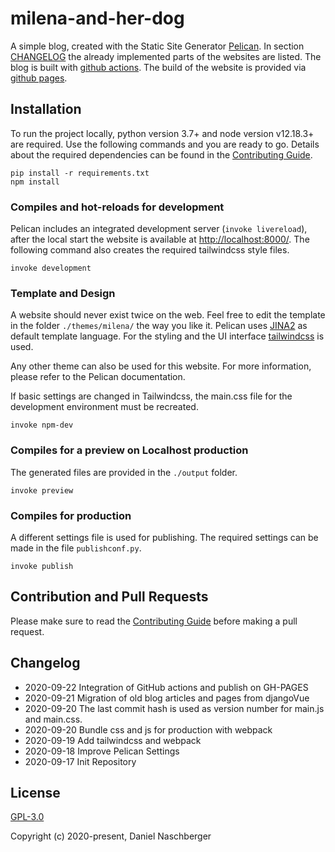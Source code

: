 # milena-and-her-dog

A simple blog, created with the Static Site Generator [Pelican](https://getpelican.com/). In section [CHANGELOG](#CHANGELOG) the already implemented parts of the websites are listed. The blog is built with [github actions](https://docs.github.com/en/actions). The build of the website is provided via [github pages](https://pages.github.com/).


## Installation

To run the project locally, python version 3.7+ and node version v12.18.3+ are required. Use the following commands and you are ready to go. Details about the required dependencies can be found in the [Contributing Guide](./CONTRIBUTING.md).

```
pip install -r requirements.txt
npm install
```


### Compiles and hot-reloads for development

Pelican includes an integrated development server (`invoke livereload`), after the local start the website is available at [http://localhost:8000/](http://localhost:8000/). The following command also creates the required tailwindcss style files. 

```
invoke development
```


### Template and Design 

A website should never exist twice on the web. Feel free to edit the template in the folder `./themes/milena/` the way you like it. Pelican uses [JINA2](https://jinja.palletsprojects.com/) as default template language. For the styling and the UI interface [tailwindcss](https://tailwindcss.com/) is used.

Any other theme can also be used for this website. For more information, please refer to the Pelican documentation. 

If basic settings are changed in Tailwindcss, the main.css file for the development environment must be recreated.

```
invoke npm-dev
```


### Compiles for a preview on Localhost production

The generated files are provided in the `./output` folder.

```
invoke preview
```

### Compiles for production

A different settings file is used for publishing. The required settings can be made in the file `publishconf.py`.

```
invoke publish
```


## Contribution and Pull Requests

Please make sure to read the [Contributing Guide](./CONTRIBUTING.md) before making a pull request.



## Changelog

- 2020-09-22 Integration of GitHub actions and publish on GH-PAGES
- 2020-09-21 Migration of old blog articles and pages from djangoVue
- 2020-09-20 The last commit hash is used as version number for main.js and main.css.
- 2020-09-20 Bundle css and js for production with webpack
- 2020-09-19 Add tailwindcss and webpack
- 2020-09-18 Improve Pelican Settings
- 2020-09-17 Init Repository



## License

[GPL-3.0](./LICENSE)

Copyright (c) 2020-present, Daniel Naschberger